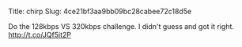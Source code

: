 Title: chirp
Slug: 4ce21bf3aa9bb09bc28cabee72c18d5e

Do the 128kbps VS 320kbps challenge. I didn't guess and got it right. <a href="http://t.co/JQf5it2P">http://t.co/JQf5it2P</a>
